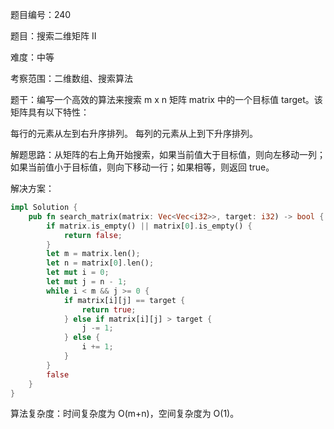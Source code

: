 题目编号：240

题目：搜索二维矩阵 II

难度：中等

考察范围：二维数组、搜索算法

题干：编写一个高效的算法来搜索 m x n 矩阵 matrix 中的一个目标值 target。该矩阵具有以下特性：

每行的元素从左到右升序排列。
每列的元素从上到下升序排列。

解题思路：从矩阵的右上角开始搜索，如果当前值大于目标值，则向左移动一列；如果当前值小于目标值，则向下移动一行；如果相等，则返回 true。

解决方案：

```rust
impl Solution {
    pub fn search_matrix(matrix: Vec<Vec<i32>>, target: i32) -> bool {
        if matrix.is_empty() || matrix[0].is_empty() {
            return false;
        }
        let m = matrix.len();
        let n = matrix[0].len();
        let mut i = 0;
        let mut j = n - 1;
        while i < m && j >= 0 {
            if matrix[i][j] == target {
                return true;
            } else if matrix[i][j] > target {
                j -= 1;
            } else {
                i += 1;
            }
        }
        false
    }
}
```

算法复杂度：时间复杂度为 O(m+n)，空间复杂度为 O(1)。